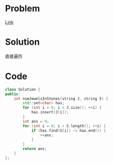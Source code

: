 # Problem
[Link](https://leetcode-cn.com/problems/jewels-and-stones/)

# Solution

直接遍历

# Code
```cpp
class Solution {
public:
    int numJewelsInStones(string J, string S) {
        std::set<char> has;
        for (int i = 0; i < J.size(); ++i) {
            has.insert(J[i]);
        }
        int ans = 0;
        for (int i = 0; i < S.length(); ++i) {
            if (has.find(S[i]) != has.end()) {
                ++ans;
            }
        }
        return ans;
    }
};
```